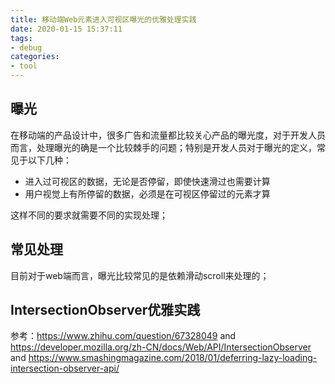 ```yaml
---
title: 移动端Web元素进入可视区曝光的优雅处理实践
date: 2020-01-15 15:37:11
tags:
- debug
categories: 
- tool
---
```


## 曝光
在移动端的产品设计中，很多广告和流量都比较关心产品的曝光度，对于开发人员而言，处理曝光的确是一个比较棘手的问题；特别是开发人员对于曝光的定义，常见于以下几种：

- 进入过可视区的数据，无论是否停留，即使快速滑过也需要计算
- 用户视觉上有所停留的数据，必须是在可视区停留过的元素才算

这样不同的要求就需要不同的实现处理；

<!-- more -->

## 常见处理

目前对于web端而言，曝光比较常见的是依赖滑动scroll来处理的；


## IntersectionObserver优雅实践




参考：https://www.zhihu.com/question/67328049 and https://developer.mozilla.org/zh-CN/docs/Web/API/IntersectionObserver and https://www.smashingmagazine.com/2018/01/deferring-lazy-loading-intersection-observer-api/
